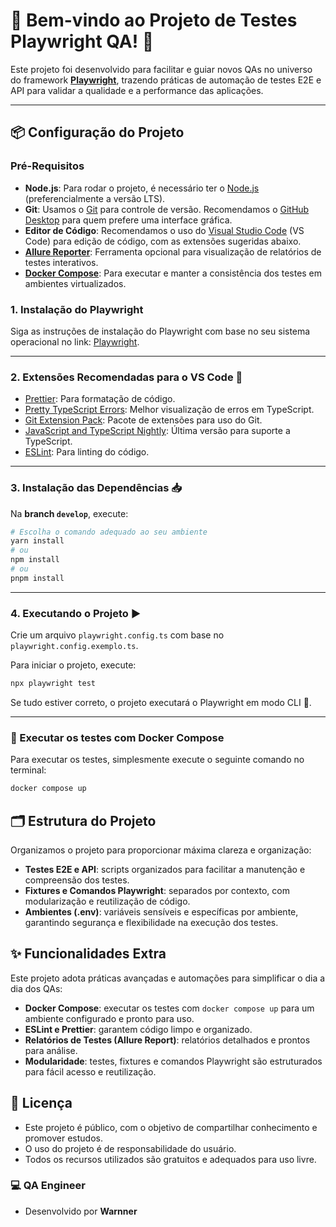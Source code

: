 
# 🎉 Bem-vindo ao Projeto de Testes Playwright QA! 🚀

Este projeto foi desenvolvido para facilitar e guiar novos QAs no universo do framework [**Playwright**](https://playwright.dev/), trazendo práticas de automação de testes E2E e API para validar a qualidade e a performance das aplicações.

---

## 📦 Configuração do Projeto

### Pré-Requisitos

-   **Node.js**: Para rodar o projeto, é necessário ter o [Node.js](https://nodejs.org/en/) (preferencialmente a versão LTS).
-   **Git**: Usamos o [Git](https://git-scm.com/) para controle de versão. Recomendamos o [GitHub Desktop](https://desktop.github.com/) para quem prefere uma interface gráfica.
-   **Editor de Código**: Recomendamos o uso do [Visual Studio Code](https://code.visualstudio.com/) (VS Code) para edição de código, com as extensões sugeridas abaixo.
-   **[Allure Reporter](https://docs.qameta.io/allure/)**: Ferramenta opcional para visualização de relatórios de testes interativos.
-   **[Docker Compose](https://docs.docker.com/compose/)**: Para executar e manter a consistência dos testes em ambientes virtualizados.

### 1. Instalação do Playwright

Siga as instruções de instalação do Playwright com base no seu sistema operacional no link: [Playwright](https://playwright.dev/docs/intro).

---

### 2. Extensões Recomendadas para o VS Code 🔌

-   [Prettier](https://marketplace.visualstudio.com/items?itemName=esbenp.prettier-vscode): Para formatação de código.
-   [Pretty TypeScript Errors](https://marketplace.visualstudio.com/items?itemName=yoavbls.pretty-ts-errors): Melhor visualização de erros em TypeScript.
-   [Git Extension Pack](https://marketplace.visualstudio.com/items?itemName=donjayamanne.git-extension-pack): Pacote de extensões para uso do Git.
-   [JavaScript and TypeScript Nightly](https://marketplace.visualstudio.com/items?itemName=ms-vscode.vscode-typescript-next): Última versão para suporte a TypeScript.
-   [ESLint](https://marketplace.visualstudio.com/items?itemName=dbaeumer.vscode-eslint): Para linting do código.

---

### 3. Instalação das Dependências 📥

Na **branch `develop`**, execute:

```bash
# Escolha o comando adequado ao seu ambiente
yarn install
# ou
npm install
# ou
pnpm install
```

---

### 4. Executando o Projeto ▶️

Crie um arquivo `playwright.config.ts` com base no `playwright.config.exemplo.ts`.

Para iniciar o projeto, execute:

```bash
npx playwright test
```

Se tudo estiver correto, o projeto executará o Playwright em modo CLI 🚀.

---

### 🐳 Executar os testes com Docker Compose

Para executar os testes, simplesmente execute o seguinte comando no terminal:

```bash
docker compose up
```

## 🗂 Estrutura do Projeto

Organizamos o projeto para proporcionar máxima clareza e organização:

-   **Testes E2E e API**: scripts organizados para facilitar a manutenção e compreensão dos testes.
-   **Fixtures e Comandos Playwright**: separados por contexto, com modularização e reutilização de código.
-   **Ambientes (.env)**: variáveis sensíveis e específicas por ambiente, garantindo segurança e flexibilidade na execução dos testes.

## ✨ Funcionalidades Extra

Este projeto adota práticas avançadas e automações para simplificar o dia a dia dos QAs:

-   **Docker Compose**: executar os testes com `docker compose up` para um ambiente configurado e pronto para uso.
-   **ESLint e Prettier**: garantem código limpo e organizado.
-   **Relatórios de Testes (Allure Report)**: relatórios detalhados e prontos para análise.
-   **Modularidade**: testes, fixtures e comandos Playwright são estruturados para fácil acesso e reutilização.

## 📜 Licença

-   Este projeto é público, com o objetivo de compartilhar conhecimento e promover estudos.
-   O uso do projeto é de responsabilidade do usuário.
-   Todos os recursos utilizados são gratuitos e adequados para uso livre.

### 💻 QA Engineer

-   Desenvolvido por **Warnner**
